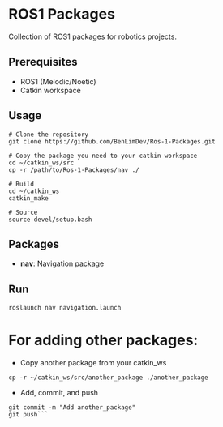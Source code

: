 # ROS1 Packages

Collection of ROS1 packages for robotics projects.

## Prerequisites
- ROS1 (Melodic/Noetic)
- Catkin workspace

## Usage
```
# Clone the repository
git clone https://github.com/BenLimDev/Ros-1-Packages.git

# Copy the package you need to your catkin workspace
cd ~/catkin_ws/src
cp -r /path/to/Ros-1-Packages/nav ./

# Build
cd ~/catkin_ws
catkin_make

# Source
source devel/setup.bash
```

## Packages

- **nav**: Navigation package

## Run

```bash
roslaunch nav navigation.launch
```

# For adding other packages:
- Copy another package from your catkin_ws

```cp -r ~/catkin_ws/src/another_package ./another_package```

- Add, commit, and push

```git add another_package/
git commit -m "Add another_package"
git push```
